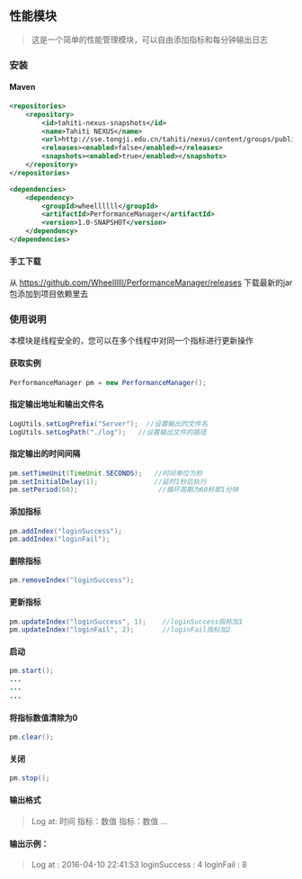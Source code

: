 ## 性能模块
> 这是一个简单的性能管理模块，可以自由添加指标和每分钟输出日志

### 安装

#### Maven

```xml
<repositories>
    <repository>
        <id>tahiti-nexus-snapshots</id>
        <name>Tahiti NEXUS</name>
        <url>http://sse.tongji.edu.cn/tahiti/nexus/content/groups/public</url>
        <releases><enabled>false</enabled></releases>
        <snapshots><enabled>true</enabled></snapshots>
    </repository>
</repositories>

<dependencies>
    <dependency>
        <groupId>wheellllll</groupId>
        <artifactId>PerformanceManager</artifactId>
        <version>1.0-SNAPSHOT</version>
    </dependency>
</dependencies>
```

#### 手工下载
从 https://github.com/Wheellllll/PerformanceManager/releases 下载最新的jar包添加到项目依赖里去

### 使用说明
本模块是线程安全的，您可以在多个线程中对同一个指标进行更新操作

#### 获取实例
```java
PerformanceManager pm = new PerformanceManager();
```

#### 指定输出地址和输出文件名
```java
LogUtils.setLogPrefix("Server");  //设置输出的文件名
LogUtils.setLogPath("./log");   //设置输出文件的路径
```

#### 指定输出的时间间隔
```java
pm.setTimeUnit(TimeUnit.SECONDS);   //时间单位为秒
pm.setInitialDelay(1);              //延时1秒后执行
pm.setPeriod(60);                    //循环周期为60秒即1分钟
```

#### 添加指标
```java
pm.addIndex("loginSuccess");
pm.addIndex("loginFail");
```

#### 删除指标
```java
pm.removeIndex("loginSuccess");
```

#### 更新指标
```java
pm.updateIndex("loginSuccess", 1);    //loginSuccess指标加1
pm.updateIndex("loginFail", 2);       //loginFail指标加2
```

#### 启动
```java
pm.start();
...
...
...
```


#### 将指标数值清除为0
```java
pm.clear();
```

#### 关闭
```java
pm.stop();
```
#### 输出格式
>Log at: 时间
指标：数值
指标：数值
...

#### 输出示例：
>Log at : 2016-04-10 22:41:53
	loginSuccess : 4
	loginFail : 8
